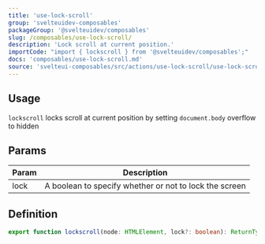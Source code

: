 ```yaml
---
title: 'use-lock-scroll'
group: 'svelteuidev-composables'
packageGroup: '@svelteuidev/composables'
slug: /composables/use-lock-scroll/
description: 'Lock scroll at current position.'
importCode: "import { lockscroll } from '@svelteuidev/composables';"
docs: 'composables/use-lock-scroll.md'
source: 'svelteui-composables/src/actions/use-lock-scroll/use-lock-scroll.ts'
---
```


<script lang='ts'>
    import { Demo, ComposableDemos } from "@svelteuidev/demos";
</script>

## Usage

`lockscroll` locks scroll at current position by setting `document.body` overflow to hidden

<Demo demo={ComposableDemos.useLockScrollDemo.usage} />

## Params

| Param | Description                                            |
| ----- | ------------------------------------------------------ |
| lock  | A boolean to specify whether or not to lock the screen |

## Definition

```ts
export function lockscroll(node: HTMLElement, lock?: boolean): ReturnType<Action>;
```
